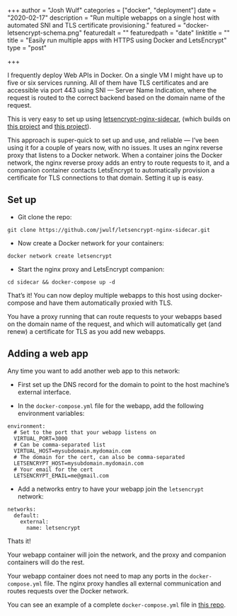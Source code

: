 +++
author = "Josh Wulf"
categories = ["docker", "deployment"]
date = "2020-02-17"
description = "Run multiple webapps on a single host with automated SNI and TLS certificate provisioning."
featured = "docker-letsencrypt-schema.png"
featuredalt = ""
featuredpath = "date"
linktitle = ""
title = "Easily run multiple apps with HTTPS using Docker and LetsEncrypt"
type = "post"

+++

I frequently deploy Web APIs in Docker. On a single VM I might have up to five or six services running.
All of them have TLS certificates and are accessible via port 443 using SNI — Server Name Indication, where the request is routed to the correct backend based on the domain name of the request.

This is very easy to set up using [letsencrypt-nginx-sidecar](https://github.com/jwulf/letsencrypt-nginx-sidecar), (which builds on [this project](https://github.com/JrCs/docker-letsencrypt-nginx-proxy-companion) and [this project](https://github.com/jwilder/nginx-proxy)).

This approach is super-quick to set up and use, and reliable — I’ve been using it for a couple of years now, with no issues. It uses an nginx reverse proxy that listens to a Docker network. When a container joins the Docker network, the nginx reverse proxy adds an entry to route requests to it, and a companion container contacts LetsEncrypt to automatically provision a certificate for TLS connections to that domain.
Setting it up is easy.

## Set up

* Git clone the repo:

```
git clone https://github.com/jwulf/letsencrypt-nginx-sidecar.git
```

* Now create a Docker network for your containers:

```
docker network create letsencrypt
```

* Start the nginx proxy and LetsEncrypt companion:

```
cd sidecar && docker-compose up -d
```

That’s it! You can now deploy multiple webapps to this host using docker-compose and have them automatically proxied with TLS.

You have a proxy running that can route requests to your webapps based on the domain name of the request, and which will automatically get (and renew) a certificate for TLS as you add new webapps.

## Adding a web app

Any time you want to add another web app to this network:

* First set up the DNS record for the domain to point to the host machine’s external interface.

* In the `docker-compose.yml` file for the webapp, add the following environment variables:

```
environment:
  # Set to the port that your webapp listens on
  VIRTUAL_PORT=3000
  # Can be comma-separated list
  VIRTUAL_HOST=mysubdomain.mydomain.com 
  # The domain for the cert, can also be comma-separated
  LETSENCRYPT_HOST=mysubdomain.mydomain.com
  # Your email for the cert
  LETSENCRYPT_EMAIL=me@gmail.com
```

* Add a networks entry to have your webapp join the `letsencrypt` network:

```
networks:
  default:
    external:
      name: letsencrypt
```

Thats it!

Your webapp container will join the network, and the proxy and companion containers will do the rest.

Your webapp container does not need to map any ports in the `docker-compose.yml` file. The nginx proxy handles all external communication and routes requests over the Docker network.

You can see an example of a complete `docker-compose.yml` file in [this repo](https://github.com/jwulf/camunda-cloud-demo-json-api/blob/master/deploy/docker-compose.yml).
